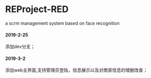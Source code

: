 # REProject-RED
a scrm management system based on face recognition

#### 2019-2-25

 添加dev分支；

#### 2019-3-2

添加web主界面,支持管理员登陆，信息展示以及对商家信息的增删改查；

